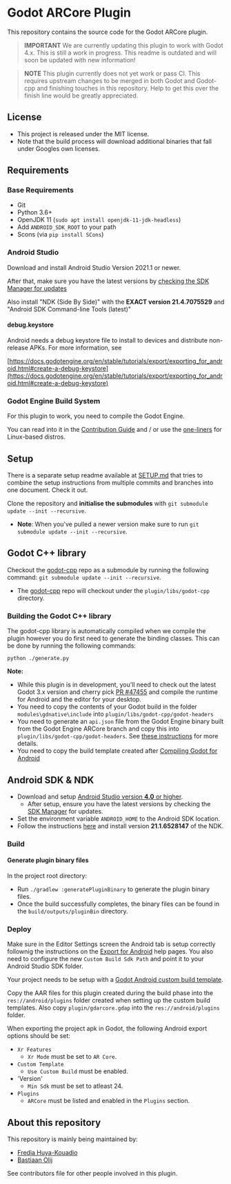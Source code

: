 # Godot ARCore Plugin

This repository contains the source code for the Godot ARCore plugin.

> **IMPORTANT** We are currently updating this plugin to work with Godot 4.x.
> This is still a work in progress. This readme is outdated and will soon be
> updated with new information!

> **NOTE** This plugin currently does not yet work or pass CI.
> This requires upstream changes to be merged in both Godot and Godot-cpp
> and finishing touches in this repository.
> Help to get this over the finish line would be greatly appreciated.

## License

- This project is released under the MIT license.
- Note that the build process will download additional binaries that fall under Googles own licenses.

## Requirements

### Base Requirements

- Git
- Python 3.6+
- OpenJDK 11 (`sudo apt install openjdk-11-jdk-headless`)
- Add `ANDROID_SDK_ROOT` to your path
- Scons (via `pip install SCons`)

### Android Studio

Download and install Android Studio Version 2021.1 or newer.

After that, make sure you have the latest versions by [checking the SDK Manager for updates](https://developer.android.com/studio/intro/update.html#sdk-manager)

Also install "NDK (Side By Side)" with the **EXACT version 21.4.7075529** and "Android SDK Command-line Tools (latest)"

#### debug.keystore

Android needs a debug keystore file to install to devices and distribute non-release APKs. For more information, see

[https://docs.godotengine.org/en/stable/tutorials/export/exporting_for_android.html#create-a-debug-keystore](https://docs.godotengine.org/en/stable/tutorials/export/exporting_for_android.html#create-a-debug-keystore)

### Godot Engine Build System

For this plugin to work, you need to compile the Godot Engine.

You can read into it in the [Contribution Guide](https://docs.godotengine.org/en/stable/development/compiling/getting_source.html) and / or use the [one-liners](https://docs.godotengine.org/en/stable/development/compiling/compiling_for_x11.html#distro-specific-one-liners) for Linux-based distros.

## Setup

There is a separate setup readme available at [SETUP.md](./SETUP.md) that tries to combine the setup instructions from multiple commits and branches into one document. Check it out.

Clone the repository and **initialise the submodules** with `git submodule update --init --recursive`.

- **Note**: When you've pulled a newer version make sure to run `git submodule update --init --recursive`.

## Godot C++ library

Checkout the [godot-cpp](https://github.com/GodotNativeTools/godot-cpp) repo as a submodule by running the following command: `git submodule update --init --recursive`.

- The [godot-cpp](https://github.com/GodotNativeTools/godot-cpp) repo will checkout under the `plugin/libs/godot-cpp` directory.

### Building the Godot C++ library

The godot-cpp library is automatically compiled when we compile the plugin however you do first need to generate the binding classes. This can be done by running the following commands:

```
python ./generate.py
```

**Note:**
- While this plugin is in development, you'll need to check out the latest Godot 3.x version and cherry pick [PR #47455](https://github.com/godotengine/godot/pull/47455) and compile the runtime for Android and the editor for your desktop.
- You need to copy the contents of your Godot build in the folder `modules\gdnative\include` into `plugin/libs/godot-cpp/godot-headers`
- You need to generate an `api.json` file from the Godot Engine binary built from the Godot Engine ARCore branch and copy this into `plugin/libs/godot-cpp/godot-headers`. See [these instructions](https://github.com/godotengine/godot-cpp/tree/3.4#updating-the-apijson-file) for more details.
- You need to copy the build template created after [Compiling Godot for Android](https://docs.godotengine.org/en/3.4/development/compiling/compiling_for_android.html)

## Android SDK & NDK

- Download and setup [Android Studio version **4.0** or higher](https://developer.android.com/studio).
  - After setup, ensure you have the latest versions by checking the [SDK Manager](https://developer.android.com/studio/intro/update.html#sdk-manager) for updates.
- Set the environment variable `ANDROID_HOME` to the Android SDK location.
- Follow the instructions [here](https://developer.android.com/studio/projects/install-ndk#specific-version) and install version **21.1.6528147** of the NDK.

### Build

#### Generate plugin binary files

In the project root directory:

- Run `./gradlew :generatePluginBinary` to generate the plugin binary files.
- Once the build successfully completes, the binary files can be found in the `build/outputs/pluginBin` directory.

### Deploy

Make sure in the Editor Settings screen the Android tab is setup correctly follownig the instructions on the [Export for Android](https://docs.godotengine.org/en/3.4/getting_started/workflow/export/exporting_for_android.html) help pages.
You also need to configure the new `Custom Build Sdk Path` and point it to your Android Studio SDK folder.

Your project needs to be setup with a [Godot Android custom build template](https://docs.godotengine.org/en/3.4/getting_started/workflow/export/android_custom_build.html).

Copy the AAR files for this plugin created during the build phase into the `res://android/plugins` folder created when setting up the custom build templates.
Also copy `plugin/gdarcore.gdap` into the `res://android/plugins` folder.

When exporting the project apk in Godot, the following Android export options should be set:

- `Xr Features`
  - `Xr Mode` must be set to `AR Core`.
- `Custom Template`
  - `Use Custom Build` must be enabled.
- 'Version'
  - `Min Sdk` must be set to atleast 24.
- `Plugins`
  - `ARCore` must be listed and enabled in the `Plugins` section.

## About this repository

This repository is mainly being maintained by:

- [Fredia Huya-Kouadio](https://github.com/m4gr3d)
- [Bastiaan Olij](https://github.com/BastiaanOlij)

See contributors file for other people involved in this plugin.
